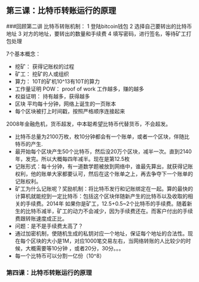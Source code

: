## 第三课：比特币转账运行的原理
###回顾第二讲
比特币转账机制：
1 登陆bitcoin钱包
2 选择自己要转出的比特币地址
3 对方的地址，要转出的数量和手续费
4 填写密码，进行签名，等待矿工打包处理



7个基本概念：
- 挖矿： 获得记账权的过程
- 矿工： 挖矿的人或组织
- 算力： 10T的矿机10^13有10T的算力 
- 工作量证明 POW： proof of work 工作越多，赚的越多
- 权益证明： 持有越多，获得越多
- 区块 平均每十分钟，网络上诞生的一页账本
- 每个区块被打上时间戳，按照严格顺序连接起来

2008年金融危机，货币超发，中本聪希望比特币代替货币，不会超发。
- 比特币总量为2100万枚，枚10分钟都会有一个账单，或者一个区块，伴随比特币的产生.
- 最开始每个区块产生50个比特币，然后没20万个区块，减半一次。直到2140年，发完。所以大概每四年减半。现在是第12.5枚
- 记账形式：每十分钟，有一道数学题被放到网络中，谁最先算出，就获得记账权利，他的账单大家都要认可，然后在这个账单之上，再去争夺下一个账单的记账权利。
- 矿工为什么记账呢？奖励机制：将比特币发行和记账绑定在一起。算的最快的计算机就能挖到一定比特币：包括这个区块伴随新产生的比特币以及收取的相关的手续费。2014年
如果你是矿工，12.5+0.5~2个比特币的手续费。随着新生的比特币减半，矿工的动力不会减少，因为手续费还在。而客户付出的手续费跟转账速度成正比。
- 问题：是不是手续费太高了？
- 通过加密机制，使随机生成的私钥对应一个地址，保证每个地址的合法性。现在每个区块的大小是1M，对应1000笔交易左右，当网络转账的人比较少的时候，大概需要等10分钟
，或者20分，30分。。。
- 每一个比特币可以分割一亿份（10^8）

### 第四课：比特币转账运行的原理
